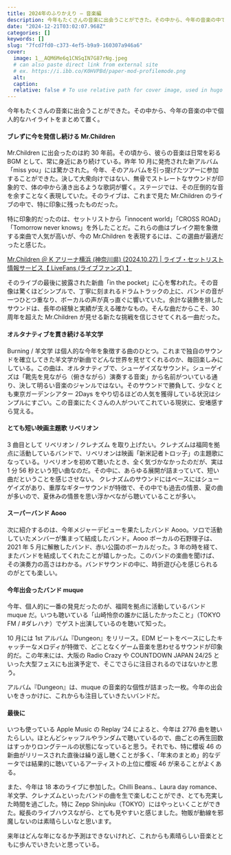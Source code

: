```yaml
---
title: 2024年のふりかえり — 音楽編
description: 今年もたくさんの音楽に出会うことができた。その中から、今年の音楽の中で個人的なハイライトをまとめて置く。
date: "2024-12-21T03:02:07.968Z"
categories: []
keywords: []
slug: "7fcd7fd0-c373-4ef5-b9a9-160307a946a6"
cover:
  image: 1__AQM6Me6q1CNSqIN7G87rNg.jpeg
  # can also paste direct link from external site
  # ex. https://i.ibb.co/K0HVPBd/paper-mod-profilemode.png
  alt:
  caption:
  relative: false # To use relative path for cover image, used in hugo Page-bundles
---
```


今年もたくさんの音楽に出会うことができた。その中から、今年の音楽の中で個人的なハイライトをまとめて置く。

#### ブレずに今を発信し続ける Mr.Children

Mr.Children に出会ったのは約 30 年前。その頃から、彼らの音楽は日常を彩る BGM として、常に身近にあり続けている。昨年 10 月に発売された新アルバム「miss you」には驚かされた。今年、そのアルバムを引っ提げたツアーに参加することができた。決して大衆向けではない、無骨でストレートなサウンドが印象的で、体の中から湧き出るような歌詞が響く。ステージでは、その圧倒的な音を余すことなく表現していた。そのライブは、これまで見た Mr.Children のライブの中で、特に印象に残ったものだった。

特に印象的だったのは、セットリストから「innocent world」「CROSS ROAD」「Tomorrow never knows」を外したことだ。これらの曲はブレイク期を象徴する楽曲で人気が高いが、今の Mr.Children を表現するには、この選曲が最適だったと感じた。

[Mr.Children ＠ K アリーナ横浜 (神奈川県) (2024.10.27) | ライブ・セットリスト情報サービス【 LiveFans (ライブファンズ) 】](https://www.livefans.jp/events/1710271)

そのライブの最後に披露された新曲「in the pocket」に心を奪われた。その音像は驚くほどシンプルで、丁寧に刻まれるドラムトラックの上に、バンドの音が一つひとつ重なり、ボーカルの声が真っ直ぐに響いていた。余計な装飾を排したサウンドは、長年の経験と実績が支える確かなもの。そんな曲だからこそ、30 周年を超えた Mr.Children が見せる新たな挑戦を信じさせてくれる一曲だった。

#### オルタナティブを貫き続ける羊文学

Burning / 羊文学 は個人的な今年を象徴する曲のひとつ。これまで独自のサウンドを確立してきた羊文学が新曲でどんな世界を見せてくれるのか、毎回楽しみにしている。この曲は、オルタナティブで、シューゲイズなサウンド。シューゲイズは「靴先を見ながら（俯きながら）演奏する音楽」から名前がついている通り、決して明るい音楽のジャンルではない。そのサウンドで勝負して、少なくとも東京ガーデンシアター 2Days をやり切るほどの人気を獲得している状況はシンプルにすごい。この音楽にたくさんの人がついてこれている現状に、安堵感すら覚える。

#### とても短い映画主題歌 リベリオン

3 曲目として リベリオン / クレナズム を取り上げたい。クレナズムは福岡を拠点に活動しているバンドで、リベリオンは映画「新米記者トロッ子」の主題歌になっている。リベリオンを初めて聴いたとき、全く気づかなかったのだが、実は 1 分 56 秒という短い曲なのだ。その中に、あらゆる展開が詰まっていて、短い曲だということを感じさせない。 クレナズムのサウンドにはベースにはシューゲイズがあり、重厚なギターサウンドが特徴で、その中でも過去の情景、夏の曲が多いので、夏休みの情景を思い浮かべながら聴いていることが多い。

#### スーパーバンド Aooo

次に紹介するのは、今年メジャーデビューを果たしたバンド Aooo。ソロで活動していたメンバーが集まって結成したバンド。Aooo ボーカルの石野理子は、2021 年 5 月に解散したバンド、赤い公園のボーカルだった。3 年の時を経て、またバンドを結成してくれたことが嬉しかった。このバンドの楽曲を聞けば、その演奏力の高さはわかる。バンドサウンドの中に、時折遊び心を感じられるのがとても楽しい。

#### 今年出会ったバンド muque

今年、個人的に一番の発見だったのが、福岡を拠点に活動しているバンド muque だ。いつも聴いている「山崎怜奈の誰かに話したかったこと」（TOKYO FM / #ダレハナ）でゲスト出演しているのを聴いて知った。

10 月には 1st アルバム『Dungeon』をリリース。EDM ビートをベースにしたキャッチーなメロディが特徴で、どことなくゲーム音楽を思わせるサウンドが印象的だ。この年末には、大阪の Radio Crazy や COUNTDOWN JAPAN 24/25 といった大型フェスにも出演予定で、そこでさらに注目されるのではないかと思う。

アルバム『Dungeon』は、muque の音楽的な個性が詰まった一枚。今年の出会いをきっかけに、これからも注目していきたいバンドだ。

#### 最後に

いつも使っている Apple Music の Replay ‘24 によると、今年は 2776 曲を聴いたらしい。ほとんどシャッフルやランダムで聴いているので、曲ごとの再生回数はすっかりロングテールの状態になっていると思う。それでも、特に櫻坂 46 の新曲がリリースされた直後は繰り返し聴くことが多く、「年末のまとめ」的なデータでは結果的に聴いているアーティストの上位に櫻坂 46 が来ることがよくある。

また、今年は 18 本のライブに参加した。Chilli Beans.、Laura day romance、羊文学、クレナズムといったバンドの曲を生で楽しむことができ、とても充実した時間を過ごした。特に Zepp Shinjuku（TOKYO）にはやっといくことができた。縦長のライブハウスながら、とても見やすいと感じました。物販が動線を邪魔しないのは素晴らしいなと思います。

来年はどんな年になるか予測はできないけれど、これからも素晴らしい音楽とともに歩んでいきたいと思っている。

